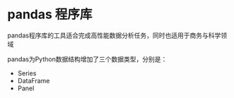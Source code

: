 # pandas 程序库

pandas程序库的工具适合完成高性能数据分析任务，同时也适用于商务与科学领域

pandas为Python数据结构增加了三个数据类型，分别是：

* Series
* DataFrame
* Panel
